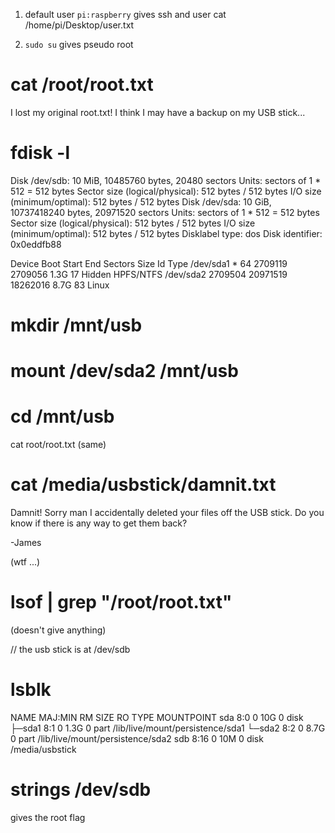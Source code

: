 1. default user `pi:raspberry` gives ssh and user
cat /home/pi/Desktop/user.txt

2. `sudo su` gives pseudo root

# cat /root/root.txt
I lost my original root.txt! I think I may have a backup on my USB stick...

# fdisk -l

Disk /dev/sdb: 10 MiB, 10485760 bytes, 20480 sectors
Units: sectors of 1 * 512 = 512 bytes
Sector size (logical/physical): 512 bytes / 512 bytes
I/O size (minimum/optimal): 512 bytes / 512 bytes
Disk /dev/sda: 10 GiB, 10737418240 bytes, 20971520 sectors
Units: sectors of 1 * 512 = 512 bytes
Sector size (logical/physical): 512 bytes / 512 bytes
I/O size (minimum/optimal): 512 bytes / 512 bytes
Disklabel type: dos
Disk identifier: 0x0eddfb88

Device     Boot   Start      End  Sectors  Size Id Type
/dev/sda1  *         64  2709119  2709056  1.3G 17 Hidden HPFS/NTFS
/dev/sda2       2709504 20971519 18262016  8.7G 83 Linux
# mkdir /mnt/usb
# mount /dev/sda2 /mnt/usb
# cd /mnt/usb
cat root/root.txt
(same)

# cat /media/usbstick/damnit.txt
Damnit! Sorry man I accidentally deleted your files off the USB stick.
Do you know if there is any way to get them back?

-James

(wtf ...)

# lsof | grep "/root/root.txt"
(doesn't give anything)

// the usb stick is at /dev/sdb

# lsblk
NAME   MAJ:MIN RM  SIZE RO TYPE MOUNTPOINT
sda      8:0    0   10G  0 disk
├─sda1   8:1    0  1.3G  0 part /lib/live/mount/persistence/sda1
└─sda2   8:2    0  8.7G  0 part /lib/live/mount/persistence/sda2
sdb      8:16   0   10M  0 disk /media/usbstick

# strings /dev/sdb
gives the root flag
